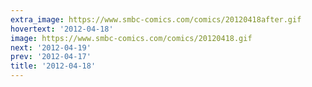 ```yaml
---
extra_image: https://www.smbc-comics.com/comics/20120418after.gif
hovertext: '2012-04-18'
image: https://www.smbc-comics.com/comics/20120418.gif
next: '2012-04-19'
prev: '2012-04-17'
title: '2012-04-18'
---
```

